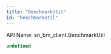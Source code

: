 ```yaml
---
title: "BenchmarkUtil"
id: "benchmarkutil"
---
```


API Name: sn_bm_client.BenchmarkUtil

```js
undefined
```